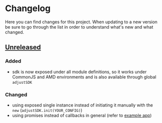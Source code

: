 # Changelog
Here you can find changes for this project. When updating to a new version be sure to go through the list in order to understand what's new and what changed.

## [Unreleased]
### Added
- sdk is now exposed under all module definitions, so it works under CommonJS and AMD environments and is also available through global `adjustSDK`

### Changed
- using exposed single instance instead of initiating it manually with the `new` (`adjustSDK.init(YOUR_CONFIG)`)
- using promises instead of callbacks in general (refer to [example app](#example-app)) 

[example-app]:  src/index.js
[Unreleased]: https://github.com/adjust/web_sdk_dev/pull/1
